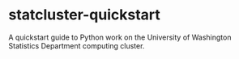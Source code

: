 # statcluster-quickstart
A quickstart guide to Python work on the University of Washington Statistics Department computing cluster.
